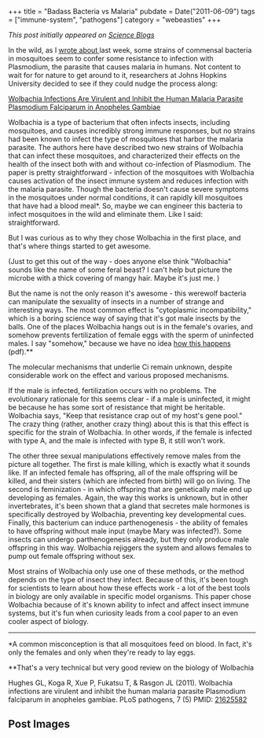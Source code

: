 +++
title = "Badass Bacteria vs Malaria"
pubdate = Date("2011-06-09")
tags = ["immune-system", "pathogens"]
category = "webeasties"
+++

_This post initially appeared on [Science Blogs](http://scienceblogs.com/webeasties)_

In the wild, as I [wrote about ](http://scienceblogs.com/webeasties/2011/06/bacterial_ros_[malaria](http://www.cdc.gov/malaria/).php)last week, some strains of commensal bacteria in mosquitoes seem to confer some resistance to infection with Plasmodium, the parasite that causes malaria in humans. Not content to wait for for nature to get around to it, researchers at Johns Hopkins University decided to see if they could nudge the process along:

[Wolbachia Infections Are Virulent and Inhibit the Human Malaria Parasite Plasmodium Falciparum in Anopheles Gambiae](http://www.plospathogens.org/article/info%3Adoi%2F10.1371%2Fjournal.ppat.1002043)

Wolbachia is a type of bacterium that often infects insects, including mosquitoes, and causes incredibly strong immune responses, but no strains had been known to infect the type of mosquitoes that harbor the malaria parasite. The authors here have described two new strains of Wolbachia that can infect these mosquitoes, and characterized their effects on the health of the insect both with and without co-infection of Plasmodium. 
The paper is pretty straightforward - infection of the mosquitoes with Wolbachia causes activation of the insect immune system and reduces infection with the malaria parasite. Though the bacteria doesn't cause severe symptoms in the mosquitoes under normal conditions, it can rapidly kill mosquitoes that have had a blood meal*. So, maybe we can engineer this bacteria to infect mosquitoes in the wild and eliminate them. Like I said: straightforward.

But I was curious as to why they chose Wolbachia in the first place, and that's where things started to get awesome.

(Just to get this out of the way - does anyone else think "Wolbachia" sounds like the name of some feral beast? I can't help but picture the microbe with a thick covering of mangy hair. Maybe it's just me. )

But the name is not the only reason it's awesome - this werewolf bacteria can manipulate the sexuality of insects in a number of strange and interesting ways. The most common effect is "cytoplasmic incompatibility," which is a boring science way of saying that it's got male insects by the balls. One of the places Wolbachia hangs out is in the female's ovaries, and somehow prevents fertilization of female eggs with the sperm of uninfected males. I say "somehow," because we have no idea [how this happens](http://courses.umass.edu/mic590s/2009/Reading/Werren2008.pdf) (pdf).**

The molecular mechanisms that underlie Ci remain unknown, despite considerable work on the effect and various proposed mechanisms.

If the male is infected, fertilization occurs with no problems. The evolutionary rationale for this seems clear - if a male is uninfected, it might be because he has some sort of resistance that might be heritable. Wolbachia says, "Keep that resistance crap out of my host's gene pool." The crazy thing (rather, another crazy thing) about this is that this effect is specific for the strain of Wolbachia. In other words, if the female is infected with type A, and the male is infected with type B, it still won't work.

The other three sexual manipulations effectively remove males from the picture all together. The first is male killing, which is exactly what it sounds like. If an infected female has offspring, all of the male offspring will be killed, and their sisters (which are infected from birth) will go on living. The second is feminization - in which offspring that are genetically male end up developing as females. Again, the way this works is unknown, but in other invertebrates, it's been shown that a gland that secretes male hormones is specifically destroyed by Wolbachia, preventing key developmental cues. Finally, this bacterium can induce parthenogenesis - the ability of females to have offspring without male input (maybe Mary was infected?). Some insects can undergo parthenogenesis already, but they only produce male offspring in this way. Wolbachia rejiggers the system and allows females to pump out female offspring without sex.

Most strains of Wolbachia only use one of these methods, or the method depends on the type of insect they infect. Because of this, it's been tough for scientists to learn about how these effects work - a lot of the best tools in biology are only available in specific model organisms. 
This paper chose Wolbachia because of it's known ability to infect and affect insect immune systems, but it's fun when curiosity leads from a cool paper to an even cooler aspect of biology.

---

*A common misconception is that all mosquitoes feed on blood. In fact, it's only the females and only when they're ready to lay eggs.

**That's a very technical but very good review on the biology of Wolbachia

Hughes GL, Koga R, Xue P, Fukatsu T, & Rasgon JL (2011). Wolbachia infections are virulent and inhibit the human malaria parasite Plasmodium falciparum in anopheles gambiae. PLoS pathogens, 7 (5) PMID: [21625582](review)

      
  

 ## Post Images


